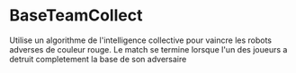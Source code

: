 ﻿# BaseTeamCollect
 
 Utilise un algorithme de l'intelligence collective pour vaincre les robots adverses de couleur rouge. 
 Le match se termine lorsque l'un des joueurs a detruit completement la base de son adversaire
